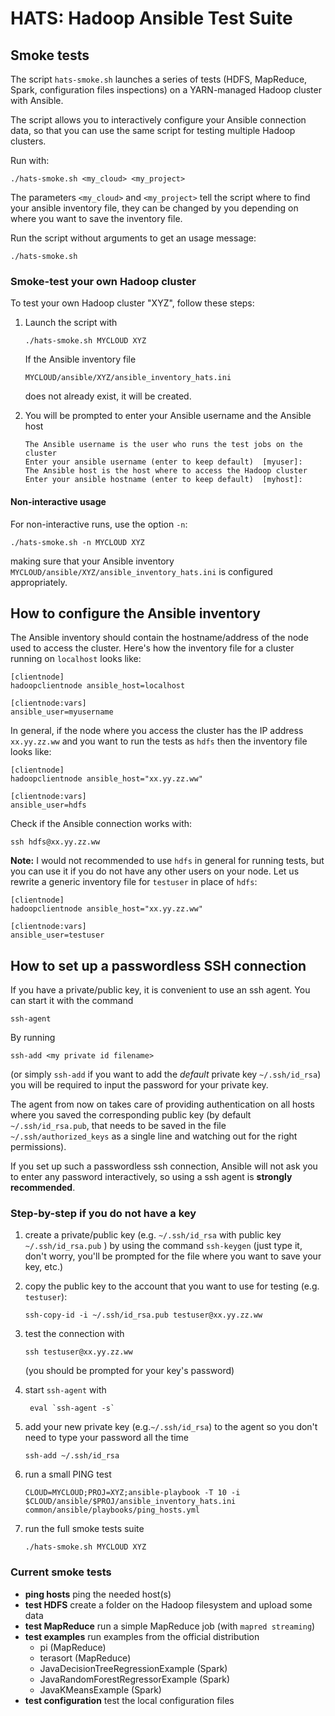 # HATS: Hadoop Ansible Test Suite

## Smoke tests

The script `hats-smoke.sh` launches a series of tests (HDFS, MapReduce, Spark, configuration files inspections) on a YARN-managed Hadoop cluster with Ansible. 

The script allows you to interactively configure your Ansible connection data, so that you can use the same script for testing multiple Hadoop clusters. 

Run with: 

```
./hats-smoke.sh <my_cloud> <my_project>
```

The parameters `<my_cloud>` and `<my_project>` tell the script where to find your ansible inventory file, they can be changed by you depending on where you want to save the inventory file.

Run the script without arguments to get an usage message:

```
./hats-smoke.sh
```
### Smoke-test your own Hadoop cluster

To test your own Hadoop cluster "XYZ", follow these steps:

1. Launch the script with
	```
	./hats-smoke.sh MYCLOUD XYZ
	```
		
	If the Ansible inventory file
	```
	MYCLOUD/ansible/XYZ/ansible_inventory_hats.ini
	``` 
	does not already exist, it will be created.

2. You will be prompted to enter your Ansible username and the Ansible host

	```
	The Ansible username is the user who runs the test jobs on the cluster
	Enter your ansible username (enter to keep default)  [myuser]: 
	The Ansible host is the host where to access the Hadoop cluster
	Enter your ansible hostname (enter to keep default)  [myhost]: 
	```

#### Non-interactive usage

For non-interactive runs, use the option `-n`:

```
./hats-smoke.sh -n MYCLOUD XYZ
```
making sure that your Ansible inventory `MYCLOUD/ansible/XYZ/ansible_inventory_hats.ini` is configured appropriately.



## How to configure the Ansible inventory

The Ansible inventory should contain the hostname/address of the node used to access the cluster. Here's how the inventory file for a cluster running on `localhost` looks like:

```
[clientnode]
hadoopclientnode ansible_host=localhost

[clientnode:vars]
ansible_user=myusername
```

In general, if the node where you access the cluster has the IP address `xx.yy.zz.ww` and you want to run the tests as `hdfs` then the inventory file looks like:

```
[clientnode]
hadoopclientnode ansible_host="xx.yy.zz.ww"

[clientnode:vars]
ansible_user=hdfs
```

Check if the Ansible connection works with:
```
ssh hdfs@xx.yy.zz.ww
```

**Note:** I would not recommended to use `hdfs` in general for running tests, but you can use it if you do not have any other users on your node. Let us rewrite a generic inventory file for `testuser` in place of `hdfs`:

```
[clientnode]
hadoopclientnode ansible_host="xx.yy.zz.ww"

[clientnode:vars]
ansible_user=testuser
```


## How to set up a passwordless SSH connection

If you have a private/public key, it is convenient to use an ssh agent. You can start it with
the command
```
ssh-agent
```

By running 
```
ssh-add <my private id filename>
```
(or simply `ssh-add` if you want to add the _default_ private key `~/.ssh/id_rsa`) you will be required to input the password for your private key. 

The agent from now on takes care of providing 
authentication on all hosts where you saved the corresponding public key (by default `~/.ssh/id_rsa.pub`, that
needs to be saved in the file `~/.ssh/authorized_keys` as a single line and watching out for the right permissions).

If you set up such a passwordless ssh connection, Ansible will not ask you to enter any password interactively, so using a ssh agent is **strongly recommended**.

### Step-by-step if you do not have a key

1. create a private/public key (e.g. `~/.ssh/id_rsa` with public key `~/.ssh/id_rsa.pub` ) by using the command `ssh-keygen` (just type it, don't worry, you'll be prompted for the file where you want to save your key, etc.)
2. copy the public key to the account that you want to use for testing (e.g. `testuser`):
   ```
   ssh-copy-id -i ~/.ssh/id_rsa.pub testuser@xx.yy.zz.ww
   ```
3. test the connection with
   ```
   ssh testuser@xx.yy.zz.ww
   ```
   (you should be prompted for your key's password)
4. start `ssh-agent` with

 	 ```
 	  eval `ssh-agent -s`
  	 ```
5. add your new private key (e.g.`~/.ssh/id_rsa`) to the agent so you don't need to type your password all the time
   ```
   ssh-add ~/.ssh/id_rsa
   ```
6. run a small PING test 

   ```
   CLOUD=MYCLOUD;PROJ=XYZ;ansible-playbook -T 10 -i $CLOUD/ansible/$PROJ/ansible_inventory_hats.ini common/ansible/playbooks/ping_hosts.yml
   ```
7. run the full smoke tests suite

   ```
   ./hats-smoke.sh MYCLOUD XYZ
   ```

### Current smoke tests


- **ping hosts** ping the needed host(s)
- **test HDFS** create a folder on the Hadoop filesystem and upload some data
- **test MapReduce** run a simple MapReduce job (with `mapred streaming`)
- **test examples** run examples from the official distribution 
    - pi (MapReduce)
    - terasort (MapReduce)
    - JavaDecisionTreeRegressionExample (Spark)
    - JavaRandomForestRegressorExample (Spark)
    - JavaKMeansExample (Spark)
- **test configuration** test the local configuration files

